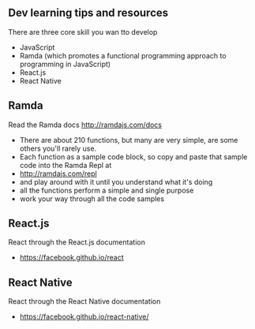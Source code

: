 ## Dev learning tips and resources

There are three core skill you wan tto develop
- JavaScript
- Ramda (which promotes a functional programming approach to programming in JavaScript)
- React.js
- React Native


## Ramda

Read the Ramda docs
http://ramdajs.com/docs

- There are about 210 functions, but many are very simple, are some others you'll rarely use.
- Each function as a sample code block, so copy and paste that sample code into the Ramda Repl at
- http://ramdajs.com/repl
- and play around with it until you understand what it's doing
- all the functions perform a simple and single purpose
- work your way through all the code samples



## React.js
React through the React.js documentation
- https://facebook.github.io/react


## React Native
React through the React Native documentation
- https://facebook.github.io/react-native/














